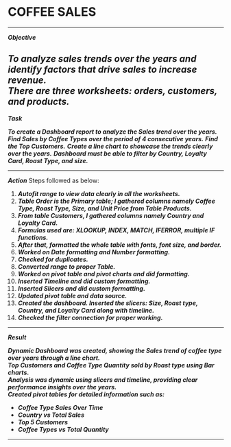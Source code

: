 # COFFEE SALES <BR>
---

**_Objective_**

**_To analyze sales trends over the years and identify factors that drive sales to increase revenue.  
There are three worksheets: orders, customers, and products._**
---
**_Task_**

 **_To create a Dashboard report to analyze the Sales trend over the years._**
 **_Find Sales by Coffee Types over the period of 4 consecutive years._**
 **_Find the Top Customers._**
 **_Create a line chart to showcase the trends clearly over the years._**
 **_Dashboard must be able to filter by Country, Loyalty Card, Roast Type, and size._**

--- 


**_Action_** 
Steps followed as below:

1. **_Autofit range to view data clearly in all the worksheets._**
2. **_Table Order is the Primary table; I gathered columns namely Coffee Type, Roast Type, Size, and Unit Price from Table Products._**
3. **_From table Customers, I gathered columns namely Country and Loyalty Card._**
4. **_Formulas used are: XLOOKUP, INDEX, MATCH, IFERROR, multiple IF functions._**
5. **_After that, formatted the whole table with fonts, font size, and border._**
6. **_Worked on Date formatting and Number formatting._**
7. **_Checked for duplicates._**
8. **_Converted range to proper Table._**
9. **_Worked on pivot table and pivot charts and did formatting._**
10. **_Inserted Timeline and did custom formatting._**
11. **_Inserted Slicers and did custom formatting._**
12. **_Updated pivot table and data source._**
13. **_Created the dashboard. Inserted the slicers: Size, Roast type, Country, and Loyalty Card along with timeline._**
14. **_Checked the filter connection for proper working._**

---


**_Result_**

**_Dynamic Dashboard was created, showing the Sales trend of coffee type over years through a line chart._**  
**_Top Customers and Coffee Type Quantity sold by Roast type using Bar charts._**  
**_Analysis was dynamic using slicers and timeline, providing clear performance insights over the years._**  
**_Created pivot tables for detailed information such as:_**

- **_Coffee Type Sales Over Time_**
- **_Country vs Total Sales_**
- **_Top 5 Customers_**
- **_Coffee Types vs Total Quantity_**

---




